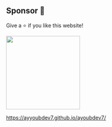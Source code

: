 ## Sponsor 💛

Give a ⭐ if you like this website!
<br>

<a href="https://www.buymeacoffee.com/ayyoubdev7l"><img src="https://cdn.buymeacoffee.com/buttons/v2/default-yellow.png" width="200" /></a>

https://ayyoubdev7.github.io/ayoubdev7/
